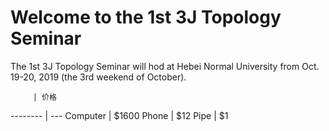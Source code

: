 # Welcome to the 1st 3J Topology Seminar  

The 1st 3J Topology Seminar will hod at Hebei Normal University from Oct. 19-20, 2019 (the 3rd weekend of October).  




         | 价格  
-------- | ---
Computer | $1600
Phone    | $12
Pipe     | $1
